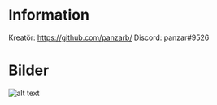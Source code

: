 
# Information
Kreatör: https://github.com/panzarb/
Discord:  panzar#9526

# Bilder
![alt text](https://cdn.discordapp.com/attachments/539829599081594920/539928237023690792/unknown.png)
